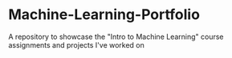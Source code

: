 # Machine-Learning-Portfolio
A repository to showcase the "Intro to Machine Learning" course assignments and projects I've worked on
